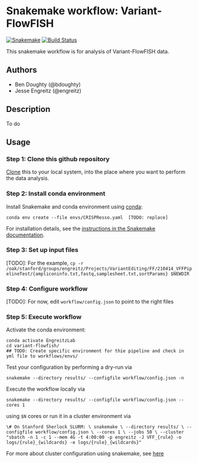 # Snakemake workflow: Variant-FlowFISH

[![Snakemake](https://img.shields.io/badge/snakemake-≥5.5.0-brightgreen.svg)](https://snakemake.bitbucket.io)
[![Build Status](https://travis-ci.org/snakemake-workflows/{{cookiecutter.repo_name}}.svg?branch=master)](https://travis-ci.org/snakemake-workflows/{{cookiecutter.repo_name}})

This snakemake workflow is for analysis of Variant-FlowFISH data.


## Authors

* Ben Doughty (@bdoughty)
* Jesse Engreitz (@engreitz)

## Description

To do

## Usage

### Step 1: Clone this github repository

[Clone](https://help.github.com/en/articles/cloning-a-repository) this to your local system, into the place where you want to perform the data analysis.

### Step 2: Install conda environment

Install Snakemake and conda environment using [conda](https://conda.io/projects/conda/en/latest/user-guide/install/index.html):

    conda env create --file envs/CRISPResso.yaml  [TODO: replace]

For installation details, see the [instructions in the Snakemake documentation](https://snakemake.readthedocs.io/en/stable/getting_started/installation.html).

### Step 3: Set up input files

[TODO]:  For the example, `cp -r /oak/stanford/groups/engreitz/Projects/VariantEditing/FF/210414_VFFPipelineTest/{ampliconinfo.txt,fastq,samplesheet.txt,sortParams} $NEWDIR`

### Step 4: Configure workflow

[TODO]:  For now, edit `workflow/config.json` to point to the right files

### Step 5: Execute workflow

Activate the conda environment:

    conda activate EngreitzLab 
    cd variant-flowfish/
    ## TODO: Create specific environment for thie pipeline and check in yml file to workflows/envs/

Test your configuration by performing a dry-run via

    snakemake --directory results/ --configfile workflow/config.json -n

Execute the workflow locally via

    snakemake --directory results/ --configfile workflow/config.json --cores 1 

using `$N` cores or run it in a cluster environment via

`
\# On Stanford Sherlock SLURM: \
snakemake \
  --directory results/ \
  --configfile workflow/config.json \
  --cores 1 \
  --jobs 50 \
  --cluster "sbatch -n 1 -c 1 --mem 4G -t 4:00:00 -p engreitz -J VFF_{rule} -o logs/{rule}_{wildcards} -e logs/{rule}_{wildcards}"
`

For more about cluster configuration using snakemake, see [here](https://www.sichong.site/2020/02/25/snakemake-and-slurm-how-to-manage-workflow-with-resource-constraint-on-hpc/)
